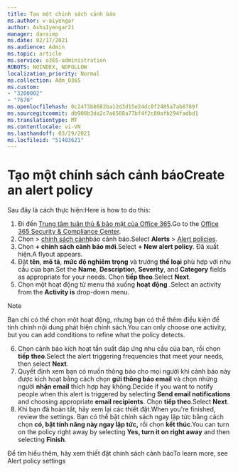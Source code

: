 ```yaml
---
title: Tạo một chính sách cảnh báo
ms.author: v-aiyengar
author: AshaIyengar21
manager: dansimp
ms.date: 02/17/2021
ms.audience: Admin
ms.topic: article
ms.service: o365-administration
ROBOTS: NOINDEX, NOFOLLOW
localization_priority: Normal
ms.collection: Adm_O365
ms.custom:
- "3200002"
- "7670"
ms.openlocfilehash: 0c2473b8682ba12d3d15e24dc0f2485a7ab8789f
ms.sourcegitcommit: db908b3da2c7a6508a77bf4f2c80afb294fadbd1
ms.translationtype: MT
ms.contentlocale: vi-VN
ms.lasthandoff: 03/29/2021
ms.locfileid: "51403621"
---
```

# <a name="create-an-alert-policy"></a><span data-ttu-id="501c0-102">Tạo một chính sách cảnh báo</span><span class="sxs-lookup"><span data-stu-id="501c0-102">Create an alert policy</span></span>

<span data-ttu-id="501c0-103">Sau đây là cách thực hiện:</span><span class="sxs-lookup"><span data-stu-id="501c0-103">Here is how to do this:</span></span>

1. <span data-ttu-id="501c0-104">Đi đến [Trung tâm tuân thủ & bảo mật của Office 365](https://go.microsoft.com/fwlink/p/?linkid=2077143).</span><span class="sxs-lookup"><span data-stu-id="501c0-104">Go to the [Office 365 Security & Compliance Center](https://go.microsoft.com/fwlink/p/?linkid=2077143).</span></span>
1. <span data-ttu-id="501c0-105">Chọn   >  [chính sách cảnh](https://go.microsoft.com/fwlink/?linkid=2103208)báo cảnh báo.</span><span class="sxs-lookup"><span data-stu-id="501c0-105">Select **Alerts** > [Alert policies](https://go.microsoft.com/fwlink/?linkid=2103208).</span></span>
1. <span data-ttu-id="501c0-106">Chọn **+ chính sách cảnh báo mới**.</span><span class="sxs-lookup"><span data-stu-id="501c0-106">Select **+ New alert policy**.</span></span> <span data-ttu-id="501c0-107">Đã xuất hiện.</span><span class="sxs-lookup"><span data-stu-id="501c0-107">A flyout appears.</span></span>
1. <span data-ttu-id="501c0-108">Đặt **tên**, **mô tả**, **mức độ nghiêm trọng** và trường **thể loại** phù hợp với nhu cầu của bạn.</span><span class="sxs-lookup"><span data-stu-id="501c0-108">Set the **Name**, **Description**, **Severity**, and **Category** fields as appropriate for your needs.</span></span> <span data-ttu-id="501c0-109">Chọn **tiếp theo**.</span><span class="sxs-lookup"><span data-stu-id="501c0-109">Select **Next**.</span></span>
1. <span data-ttu-id="501c0-110">Chọn một hoạt động từ menu thả xuống **hoạt động** .</span><span class="sxs-lookup"><span data-stu-id="501c0-110">Select an activity from the **Activity is** drop-down menu.</span></span>
> [!NOTE]
>  <span data-ttu-id="501c0-111">Bạn chỉ có thể chọn một hoạt động, nhưng bạn có thể thêm điều kiện để tinh chỉnh nội dung phát hiện chính sách.</span><span class="sxs-lookup"><span data-stu-id="501c0-111">You can only choose one activity, but you can add conditions to refine what the policy detects.</span></span>
6. <span data-ttu-id="501c0-112">Chọn cảnh báo kích hoạt tần suất đáp ứng nhu cầu của bạn, rồi chọn **tiếp theo**.</span><span class="sxs-lookup"><span data-stu-id="501c0-112">Select the alert triggering frequencies that meet your needs, then select **Next**.</span></span>
7. <span data-ttu-id="501c0-113">Quyết định xem bạn có muốn thông báo cho mọi người khi cảnh báo này được kích hoạt bằng cách chọn **gửi thông báo email** và chọn những người **nhận email** thích hợp hay không.</span><span class="sxs-lookup"><span data-stu-id="501c0-113">Decide if you want to notify people when this alert is triggered by selecting **Send email notifications** and choosing appropriate **email recipients**.</span></span> <span data-ttu-id="501c0-114">Chọn **tiếp theo**.</span><span class="sxs-lookup"><span data-stu-id="501c0-114">Select **Next**.</span></span>
8. <span data-ttu-id="501c0-115">Khi bạn đã hoàn tất, hãy xem lại các thiết đặt.</span><span class="sxs-lookup"><span data-stu-id="501c0-115">When you're finished, review the settings.</span></span> <span data-ttu-id="501c0-116">Bạn có thể bật chính sách ngay lập tức bằng cách chọn **có, bật tính năng này ngay lập tức,** rồi chọn **kết thúc**.</span><span class="sxs-lookup"><span data-stu-id="501c0-116">You can turn on the policy right away by selecting **Yes, turn it on right away** and then selecting **Finish**.</span></span>

<span data-ttu-id="501c0-117">Để tìm hiểu thêm, hãy xem thiết đặt chính sách cảnh báo</span><span class="sxs-lookup"><span data-stu-id="501c0-117">To learn more, see Alert policy settings</span></span>

